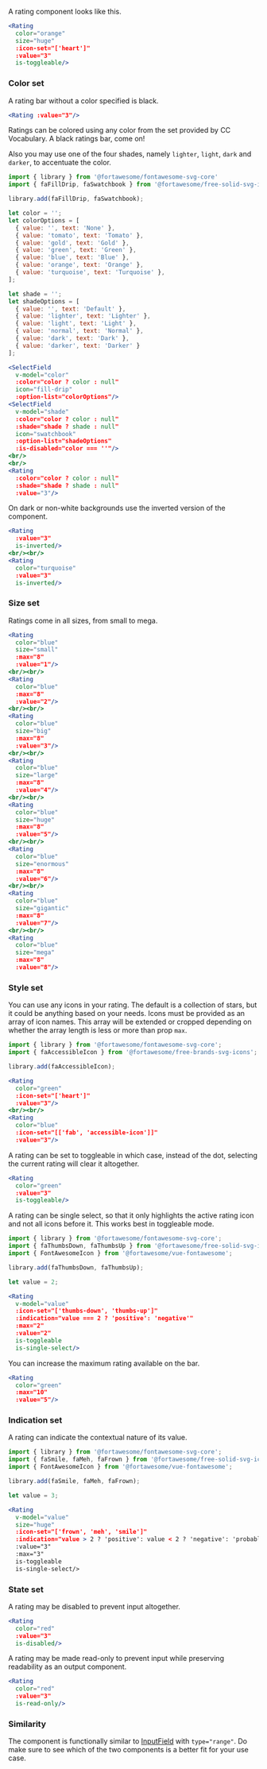 A rating component looks like this.

```jsx
<Rating
  color="orange"
  size="huge"
  :icon-set="['heart']"
  :value="3"
  is-toggleable/>
```

### Color set

A rating bar without a color specified is black.

```jsx
<Rating :value="3"/>
```

Ratings can be colored using any color from the set provided by CC Vocabulary.
A black ratings bar, come on!

Also you may use one of the four shades, namely `lighter`, `light`, `dark` and `darker`, 
to accentuate the color.

```jsx
import { library } from '@fortawesome/fontawesome-svg-core'
import { faFillDrip, faSwatchbook } from '@fortawesome/free-solid-svg-icons'

library.add(faFillDrip, faSwatchbook);

let color = '';
let colorOptions = [
  { value: '', text: 'None' },
  { value: 'tomato', text: 'Tomato' },
  { value: 'gold', text: 'Gold' },
  { value: 'green', text: 'Green' },
  { value: 'blue', text: 'Blue' },
  { value: 'orange', text: 'Orange' },
  { value: 'turquoise', text: 'Turquoise' },
];

let shade = '';
let shadeOptions = [
  { value: '', text: 'Default' },
  { value: 'lighter', text: 'Lighter' },
  { value: 'light', text: 'Light' },
  { value: 'normal', text: 'Normal' },
  { value: 'dark', text: 'Dark' },
  { value: 'darker', text: 'Darker' }
];

<SelectField
  v-model="color"
  :color="color ? color : null"
  icon="fill-drip"
  :option-list="colorOptions"/>
<SelectField
  v-model="shade"
  :color="color ? color : null"
  :shade="shade ? shade : null"
  icon="swatchbook"
  :option-list="shadeOptions"
  :is-disabled="color === ''"/>
<br/>
<br/>
<Rating
  :color="color ? color : null"
  :shade="shade ? shade : null"
  :value="3"/>
```

On dark or non-white backgrounds use the inverted version of the component.

```jsx { "props": { "className": "dark-background" } }
<Rating
  :value="3"
  is-inverted/>
<br/><br/>
<Rating
  color="turquoise"
  :value="3"
  is-inverted/>
```

### Size set

Ratings come in all sizes, from small to mega.

```jsx
<Rating
  color="blue"
  size="small"
  :max="8"
  :value="1"/>
<br/><br/>
<Rating
  color="blue"
  :max="8"
  :value="2"/>
<br/><br/>
<Rating
  color="blue"
  size="big"
  :max="8"
  :value="3"/>
<br/><br/>
<Rating
  color="blue"
  size="large"
  :max="8"
  :value="4"/>
<br/><br/>
<Rating
  color="blue"
  size="huge"
  :max="8"
  :value="5"/>
<br/><br/>
<Rating
  color="blue"
  size="enormous"
  :max="8"
  :value="6"/>
<br/><br/>
<Rating
  color="blue"
  size="gigantic"
  :max="8"
  :value="7"/>
<br/><br/>
<Rating
  color="blue"
  size="mega"
  :max="8"
  :value="8"/>
```

### Style set

You can use any icons in your rating. The default is a collection of stars, but 
it could be anything based on your needs. Icons must be provided as an array of 
icon names. This array will be extended or cropped depending on whether the
array length is less or more than prop `max`.

```jsx
import { library } from '@fortawesome/fontawesome-svg-core';
import { faAccessibleIcon } from '@fortawesome/free-brands-svg-icons';

library.add(faAccessibleIcon);

<Rating
  color="green"
  :icon-set="['heart']"
  :value="3"/>
<br/><br/>
<Rating
  color="blue"
  :icon-set="[['fab', 'accessible-icon']]"
  :value="3"/>
```

A rating can be set to toggleable in which case, instead of the dot, selecting
the current rating will clear it altogether.

```jsx
<Rating
  color="green"
  :value="3"
  is-toggleable/>
```

A rating can be single select, so that it only highlights the active rating icon
and not all icons before it. This works best in toggleable mode.

```jsx
import { library } from '@fortawesome/fontawesome-svg-core';
import { faThumbsDown, faThumbsUp } from '@fortawesome/free-solid-svg-icons';
import { FontAwesomeIcon } from '@fortawesome/vue-fontawesome';

library.add(faThumbsDown, faThumbsUp);

let value = 2;

<Rating
  v-model="value"
  :icon-set="['thumbs-down', 'thumbs-up']"
  :indication="value === 2 ? 'positive': 'negative'"
  :max="2"
  :value="2"
  is-toggleable
  is-single-select/>
```

You can increase the maximum rating available on the bar.

```jsx
<Rating
  color="green"
  :max="10"
  :value="5"/>
```

### Indication set

A rating can indicate the contextual nature of its value.

```jsx
import { library } from '@fortawesome/fontawesome-svg-core';
import { faSmile, faMeh, faFrown } from '@fortawesome/free-solid-svg-icons';
import { FontAwesomeIcon } from '@fortawesome/vue-fontawesome';

library.add(faSmile, faMeh, faFrown);

let value = 3;

<Rating
  v-model="value"
  size="huge"
  :icon-set="['frown', 'meh', 'smile']"
  :indication="value > 2 ? 'positive': value < 2 ? 'negative': 'probably'"
  :value="3"
  :max="3"
  is-toggleable
  is-single-select/>
```

### State set

A rating may be disabled to prevent input altogether.

```jsx
<Rating
  color="red"
  :value="3"
  is-disabled/>
```

A rating may be made read-only to prevent input while preserving readability as
an output component.

```jsx
<Rating
  color="red"
  :value="3"
  is-read-only/>
```

### Similarity

The component is functionally similar to [InputField](#/Elements/InputField)
with `type="range"`. Do make sure to see which of the two components is a better
fit for your use case.

